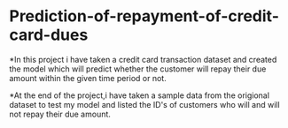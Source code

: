 # Prediction-of-repayment-of-credit-card-dues

*In this project i have taken a credit card transaction dataset and created the model which will predict whether the customer will repay their due amount within the given time period or not.

*At the end of the project,i have taken a sample data from the origional dataset to test my model and listed the ID's of customers who will and will not repay their due amount.
